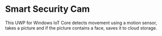 # Smart Security Cam
This UWP for Windows IoT Core detects movement using a motion sensor, takes a picture and if the picture contains a face, saves it to cloud storage.
